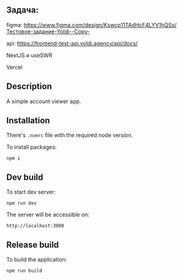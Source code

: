 ## Задача:

figma:
https://www.figma.com/design/Kswcp11TAdHcF4LYV1hQSs/Тестовое-задание-Yoldi--Copy-

api: https://frontend-test-api.yoldi.agency/api/docs/

NextJS и useSWR

Vercel

## Description

A simple account viewer app.

## Installation

There's `.nvmrc` file with the required node version.

To install packages:

```shell
npm i
```

## Dev build

To start dev server:

```shell
npm run dev
```

The server will be accessible on:

```
http://localhost:3000
```

## Release build

To build the application:

```shell
npm run build
```
